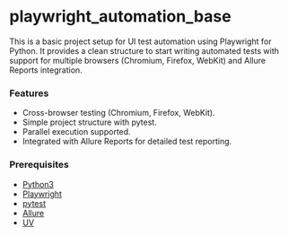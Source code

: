 # playwright_automation_base
This is a basic project setup for UI test automation using Playwright for Python.
It provides a clean structure to start writing automated tests with support for multiple browsers (Chromium, Firefox, WebKit) and Allure Reports integration.

###  Features
* Cross-browser testing (Chromium, Firefox, WebKit).
* Simple project structure with pytest.
* Parallel execution supported.
* Integrated with Allure Reports for detailed test reporting.

### Prerequisites
* [Python3](https://www.python.org/downloads/)
* [Playwright](https://playwright.dev/python/)
* [pytest](https://docs.pytest.org/en/stable/)
* [Allure](https://allurereport.org/)
* [UV](https://docs.astral.sh/uv/)